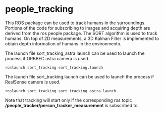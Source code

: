 # people_tracking
This ROS package can be used to track humans in the surroundings. Portions of the code for subscribing to images and acquiring depth are derived from the ros people package. The SORT algorithm is used to track humans. On top of 2D measurements, a 3D Kalman Filter is implemented to obtain depth information of humans in the   environmentn.

The launch file sort_tracking_astra.launch can be used to launch the process if ORBBEC astra camera is used.
```
roslaunch sort_tracking sort_tracking.launch
```

The launch file sort_tracking.launch can be used to launch the process if RealSense camera is used.
```
roslaunch sort_tracking sort_tracking_astra.launch
```
Note that tracking will start only if the corresponding ros topic **/people_tracker/person_tracker_measurement** is subscribed to.
